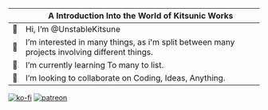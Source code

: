|    | A Introduction Into the World of Kitsunic Works                                              |
|----|----------------------------------------------------------------------------------------------|
| 👋| Hi, I’m @UnstableKitsune                                                                     
| 👀| I’m interested in many things, as i'm split between many projects involving different things.
| 🌱| I’m currently learning To many to list.
| 💞️| I’m looking to collaborate on Coding, Ideas, Anything.
<!---
UnstableKitsune/UnstableKitsune is a ✨ special ✨ repository because its `README.md` (this file) appears on your GitHub profile.
You can click the Preview link to take a look at your changes.
--->
[![ko-fi](https://ko-fi.com/img/githubbutton_sm.svg)](https://ko-fi.com/F2F310IL1I)
[![patreon](https://cdn.discordapp.com/attachments/1270809545546924144/1270817569481166969/manythings-preview-225x75.png?ex=66b51497&is=66b3c317&hm=2c9f683d15967772984dc33f24eb2a78c280e48c26bf7606bf8fa3191d71e435&)](https://patreon.com/KitsunicWorks?utm_medium=unknown&utm_source=join_link&utm_campaign=creatorshare_creator&utm_content=copyLink)
